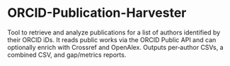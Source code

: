 # ORCID-Publication-Harvester
Tool to retrieve and analyze publications for a list of authors identified by their ORCID iDs. It reads public works via the ORCID Public API and can optionally enrich with Crossref and OpenAlex. Outputs per‑author CSVs, a combined CSV, and gap/metrics reports.
